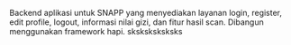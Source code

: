 Backend aplikasi untuk SNAPP yang menyediakan layanan login, register, edit profile, logout, informasi nilai gizi, dan fitur hasil scan. Dibangun menggunakan framework hapi.
sksksksksksks
